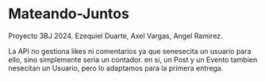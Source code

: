 # Mateando-Juntos
Proyecto 3BJ 2024. Ezequiel Duarte, Axel Vargas, Angel Ramirez.

La API no gestiona likes ni comentarios ya que senesecita un usuario para ello, sino simplemente seria un contador. en si, un Post y un Evento tambien nesecitan un Usuario, pero lo adaptamos para la primera entrega. 
